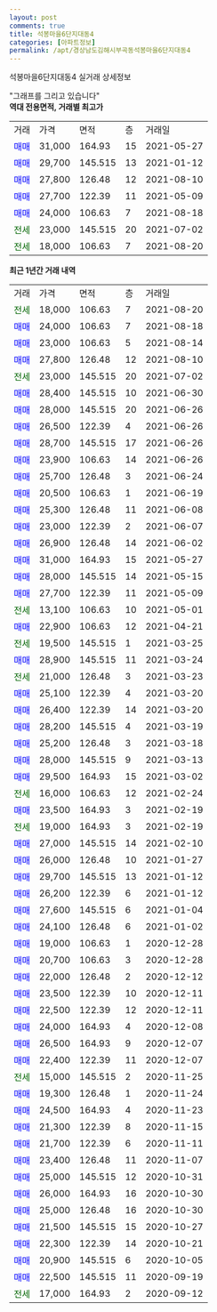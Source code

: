 ```yaml
---
layout: post
comments: true
title: 석봉마을6단지대동4
categories: [아파트정보]
permalink: /apt/경상남도김해시부곡동석봉마을6단지대동4
---
```


석봉마을6단지대동4 실거래 상세정보

<script type="text/javascript">
  google.charts.load('current', {'packages':['line', 'corechart']});
  google.charts.setOnLoadCallback(drawChart);

  function drawChart() {
    var data = new google.visualization.DataTable();
    data.addColumn('date', '거래일');
    data.addColumn('number', "매매");
    data.addColumn('number', "전세");
    data.addColumn('number', "전매");

    data.addRows([[new Date(Date.parse("2021-08-20")), null, 18000, null], [new Date(Date.parse("2021-08-18")), 24000, null, null], [new Date(Date.parse("2021-08-14")), 23000, null, null], [new Date(Date.parse("2021-08-10")), 27800, null, null], [new Date(Date.parse("2021-07-02")), null, 23000, null], [new Date(Date.parse("2021-06-30")), 28400, null, null], [new Date(Date.parse("2021-06-26")), 28000, null, null], [new Date(Date.parse("2021-06-26")), 26500, null, null], [new Date(Date.parse("2021-06-26")), 28700, null, null], [new Date(Date.parse("2021-06-26")), 23900, null, null], [new Date(Date.parse("2021-06-24")), 25700, null, null], [new Date(Date.parse("2021-06-19")), 20500, null, null], [new Date(Date.parse("2021-06-08")), 25300, null, null], [new Date(Date.parse("2021-06-07")), 23000, null, null], [new Date(Date.parse("2021-06-02")), 26900, null, null], [new Date(Date.parse("2021-05-27")), 31000, null, null], [new Date(Date.parse("2021-05-15")), 28000, null, null], [new Date(Date.parse("2021-05-09")), 27700, null, null], [new Date(Date.parse("2021-05-01")), null, 13100, null], [new Date(Date.parse("2021-04-21")), 22900, null, null], [new Date(Date.parse("2021-03-25")), null, 19500, null], [new Date(Date.parse("2021-03-24")), 28900, null, null], [new Date(Date.parse("2021-03-23")), null, 21000, null], [new Date(Date.parse("2021-03-20")), 25100, null, null], [new Date(Date.parse("2021-03-20")), 26400, null, null], [new Date(Date.parse("2021-03-19")), 28200, null, null], [new Date(Date.parse("2021-03-18")), 25200, null, null], [new Date(Date.parse("2021-03-13")), 28000, null, null], [new Date(Date.parse("2021-03-02")), 29500, null, null], [new Date(Date.parse("2021-02-24")), null, 16000, null], [new Date(Date.parse("2021-02-19")), 23500, null, null], [new Date(Date.parse("2021-02-19")), null, 19000, null], [new Date(Date.parse("2021-02-10")), 27000, null, null], [new Date(Date.parse("2021-01-27")), 26000, null, null], [new Date(Date.parse("2021-01-12")), 29700, null, null], [new Date(Date.parse("2021-01-12")), 26200, null, null], [new Date(Date.parse("2021-01-04")), 27600, null, null], [new Date(Date.parse("2021-01-02")), 24100, null, null], [new Date(Date.parse("2020-12-28")), 19000, null, null], [new Date(Date.parse("2020-12-28")), 20700, null, null], [new Date(Date.parse("2020-12-12")), 22000, null, null], [new Date(Date.parse("2020-12-11")), 23500, null, null], [new Date(Date.parse("2020-12-11")), 22500, null, null], [new Date(Date.parse("2020-12-08")), 24000, null, null], [new Date(Date.parse("2020-12-07")), 26500, null, null], [new Date(Date.parse("2020-12-07")), 22400, null, null], [new Date(Date.parse("2020-11-25")), null, 15000, null], [new Date(Date.parse("2020-11-24")), 19300, null, null], [new Date(Date.parse("2020-11-23")), 24500, null, null], [new Date(Date.parse("2020-11-15")), 21300, null, null], [new Date(Date.parse("2020-11-11")), 21700, null, null], [new Date(Date.parse("2020-11-07")), 23400, null, null], [new Date(Date.parse("2020-10-31")), 25000, null, null], [new Date(Date.parse("2020-10-30")), 26000, null, null], [new Date(Date.parse("2020-10-30")), 25000, null, null], [new Date(Date.parse("2020-10-27")), 21500, null, null], [new Date(Date.parse("2020-10-21")), 22300, null, null], [new Date(Date.parse("2020-10-05")), 20900, null, null], [new Date(Date.parse("2020-09-19")), 22500, null, null], [new Date(Date.parse("2020-09-12")), null, 17000, null]]);

    var options = {
      hAxis: {
        format: 'yyyy/MM/dd'
      },    
      lineWidth: 0,
      pointsVisible: true,    
      title: '최근 1년간 유형별 실거래가 분포',
      legend: { position: 'bottom' }
    };

    var formatter = new google.visualization.NumberFormat({pattern:'###,###'} );
    formatter.format(data, 1);
    formatter.format(data, 2);
    
    setTimeout(function() {
        var chart = new google.visualization.LineChart(document.getElementById('columnchart_material'));
        chart.draw(data, (options));
        document.getElementById('loading').style.display = 'none';
    }, 200);
  }
</script>


<div id="loading" style="z-index:20; display: block; margin-left: 0px">"그래프를 그리고 있습니다"</div>
<div id="columnchart_material" style="width: 95%; margin-left: 0px; display: block"></div>
<!-- contents start -->
<b>역대 전용면적, 거래별 최고가</b>
<table class="sortable">
    <tr>
      <td>거래</td>
      <td>가격</td>
      <td>면적</td>
      <td>층</td>
      <td>거래일</td>
    </tr>
        <tr>
          <td><a style="color: blue">매매</a></td>
          <td>31,000</td>
          <td>164.93</td>
          <td>15</td>
          <td>2021-05-27</td>
        </tr>            <tr>
          <td><a style="color: blue">매매</a></td>
          <td>29,700</td>
          <td>145.515</td>
          <td>13</td>
          <td>2021-01-12</td>
        </tr>            <tr>
          <td><a style="color: blue">매매</a></td>
          <td>27,800</td>
          <td>126.48</td>
          <td>12</td>
          <td>2021-08-10</td>
        </tr>            <tr>
          <td><a style="color: blue">매매</a></td>
          <td>27,700</td>
          <td>122.39</td>
          <td>11</td>
          <td>2021-05-09</td>
        </tr>            <tr>
          <td><a style="color: blue">매매</a></td>
          <td>24,000</td>
          <td>106.63</td>
          <td>7</td>
          <td>2021-08-18</td>
        </tr>        
        <tr>
              <td><a style="color: darkgreen">전세</a></td>
              <td>23,000</td>
              <td>145.515</td>
              <td>20</td>
              <td>2021-07-02</td>
            </tr>            <tr>
              <td><a style="color: darkgreen">전세</a></td>
              <td>18,000</td>
              <td>106.63</td>
              <td>7</td>
              <td>2021-08-20</td>
            </tr>        
    
</table>

<b>최근 1년간 거래 내역</b>

<table class="sortable">
    <tr>
      <td>거래</td>
      <td>가격</td>
      <td>면적</td>
      <td>층</td>
      <td>거래일</td>
    </tr>
    <tr>
      <td><a style="color: darkgreen">전세</a></td>
      <td>18,000</td>
      <td>106.63</td>
      <td>7</td>
      <td>2021-08-20</td>
    </tr>          <tr>
      <td><a style="color: blue">매매</a></td>
      <td>24,000</td>
      <td>106.63</td>
      <td>7</td>
      <td>2021-08-18</td>
    </tr>          <tr>
      <td><a style="color: blue">매매</a></td>
      <td>23,000</td>
      <td>106.63</td>
      <td>5</td>
      <td>2021-08-14</td>
    </tr>          <tr>
      <td><a style="color: blue">매매</a></td>
      <td>27,800</td>
      <td>126.48</td>
      <td>12</td>
      <td>2021-08-10</td>
    </tr>          <tr>
      <td><a style="color: darkgreen">전세</a></td>
      <td>23,000</td>
      <td>145.515</td>
      <td>20</td>
      <td>2021-07-02</td>
    </tr>          <tr>
      <td><a style="color: blue">매매</a></td>
      <td>28,400</td>
      <td>145.515</td>
      <td>10</td>
      <td>2021-06-30</td>
    </tr>          <tr>
      <td><a style="color: blue">매매</a></td>
      <td>28,000</td>
      <td>145.515</td>
      <td>20</td>
      <td>2021-06-26</td>
    </tr>          <tr>
      <td><a style="color: blue">매매</a></td>
      <td>26,500</td>
      <td>122.39</td>
      <td>4</td>
      <td>2021-06-26</td>
    </tr>          <tr>
      <td><a style="color: blue">매매</a></td>
      <td>28,700</td>
      <td>145.515</td>
      <td>17</td>
      <td>2021-06-26</td>
    </tr>          <tr>
      <td><a style="color: blue">매매</a></td>
      <td>23,900</td>
      <td>106.63</td>
      <td>14</td>
      <td>2021-06-26</td>
    </tr>          <tr>
      <td><a style="color: blue">매매</a></td>
      <td>25,700</td>
      <td>126.48</td>
      <td>3</td>
      <td>2021-06-24</td>
    </tr>          <tr>
      <td><a style="color: blue">매매</a></td>
      <td>20,500</td>
      <td>106.63</td>
      <td>1</td>
      <td>2021-06-19</td>
    </tr>          <tr>
      <td><a style="color: blue">매매</a></td>
      <td>25,300</td>
      <td>126.48</td>
      <td>11</td>
      <td>2021-06-08</td>
    </tr>          <tr>
      <td><a style="color: blue">매매</a></td>
      <td>23,000</td>
      <td>122.39</td>
      <td>2</td>
      <td>2021-06-07</td>
    </tr>          <tr>
      <td><a style="color: blue">매매</a></td>
      <td>26,900</td>
      <td>126.48</td>
      <td>14</td>
      <td>2021-06-02</td>
    </tr>          <tr>
      <td><a style="color: blue">매매</a></td>
      <td>31,000</td>
      <td>164.93</td>
      <td>15</td>
      <td>2021-05-27</td>
    </tr>          <tr>
      <td><a style="color: blue">매매</a></td>
      <td>28,000</td>
      <td>145.515</td>
      <td>14</td>
      <td>2021-05-15</td>
    </tr>          <tr>
      <td><a style="color: blue">매매</a></td>
      <td>27,700</td>
      <td>122.39</td>
      <td>11</td>
      <td>2021-05-09</td>
    </tr>          <tr>
      <td><a style="color: darkgreen">전세</a></td>
      <td>13,100</td>
      <td>106.63</td>
      <td>10</td>
      <td>2021-05-01</td>
    </tr>          <tr>
      <td><a style="color: blue">매매</a></td>
      <td>22,900</td>
      <td>106.63</td>
      <td>12</td>
      <td>2021-04-21</td>
    </tr>          <tr>
      <td><a style="color: darkgreen">전세</a></td>
      <td>19,500</td>
      <td>145.515</td>
      <td>1</td>
      <td>2021-03-25</td>
    </tr>          <tr>
      <td><a style="color: blue">매매</a></td>
      <td>28,900</td>
      <td>145.515</td>
      <td>11</td>
      <td>2021-03-24</td>
    </tr>          <tr>
      <td><a style="color: darkgreen">전세</a></td>
      <td>21,000</td>
      <td>126.48</td>
      <td>3</td>
      <td>2021-03-23</td>
    </tr>          <tr>
      <td><a style="color: blue">매매</a></td>
      <td>25,100</td>
      <td>122.39</td>
      <td>4</td>
      <td>2021-03-20</td>
    </tr>          <tr>
      <td><a style="color: blue">매매</a></td>
      <td>26,400</td>
      <td>122.39</td>
      <td>14</td>
      <td>2021-03-20</td>
    </tr>          <tr>
      <td><a style="color: blue">매매</a></td>
      <td>28,200</td>
      <td>145.515</td>
      <td>4</td>
      <td>2021-03-19</td>
    </tr>          <tr>
      <td><a style="color: blue">매매</a></td>
      <td>25,200</td>
      <td>126.48</td>
      <td>3</td>
      <td>2021-03-18</td>
    </tr>          <tr>
      <td><a style="color: blue">매매</a></td>
      <td>28,000</td>
      <td>145.515</td>
      <td>9</td>
      <td>2021-03-13</td>
    </tr>          <tr>
      <td><a style="color: blue">매매</a></td>
      <td>29,500</td>
      <td>164.93</td>
      <td>15</td>
      <td>2021-03-02</td>
    </tr>          <tr>
      <td><a style="color: darkgreen">전세</a></td>
      <td>16,000</td>
      <td>106.63</td>
      <td>12</td>
      <td>2021-02-24</td>
    </tr>          <tr>
      <td><a style="color: blue">매매</a></td>
      <td>23,500</td>
      <td>164.93</td>
      <td>3</td>
      <td>2021-02-19</td>
    </tr>          <tr>
      <td><a style="color: darkgreen">전세</a></td>
      <td>19,000</td>
      <td>164.93</td>
      <td>3</td>
      <td>2021-02-19</td>
    </tr>          <tr>
      <td><a style="color: blue">매매</a></td>
      <td>27,000</td>
      <td>145.515</td>
      <td>14</td>
      <td>2021-02-10</td>
    </tr>          <tr>
      <td><a style="color: blue">매매</a></td>
      <td>26,000</td>
      <td>126.48</td>
      <td>10</td>
      <td>2021-01-27</td>
    </tr>          <tr>
      <td><a style="color: blue">매매</a></td>
      <td>29,700</td>
      <td>145.515</td>
      <td>13</td>
      <td>2021-01-12</td>
    </tr>          <tr>
      <td><a style="color: blue">매매</a></td>
      <td>26,200</td>
      <td>122.39</td>
      <td>6</td>
      <td>2021-01-12</td>
    </tr>          <tr>
      <td><a style="color: blue">매매</a></td>
      <td>27,600</td>
      <td>145.515</td>
      <td>6</td>
      <td>2021-01-04</td>
    </tr>          <tr>
      <td><a style="color: blue">매매</a></td>
      <td>24,100</td>
      <td>126.48</td>
      <td>6</td>
      <td>2021-01-02</td>
    </tr>          <tr>
      <td><a style="color: blue">매매</a></td>
      <td>19,000</td>
      <td>106.63</td>
      <td>1</td>
      <td>2020-12-28</td>
    </tr>          <tr>
      <td><a style="color: blue">매매</a></td>
      <td>20,700</td>
      <td>106.63</td>
      <td>3</td>
      <td>2020-12-28</td>
    </tr>          <tr>
      <td><a style="color: blue">매매</a></td>
      <td>22,000</td>
      <td>126.48</td>
      <td>2</td>
      <td>2020-12-12</td>
    </tr>          <tr>
      <td><a style="color: blue">매매</a></td>
      <td>23,500</td>
      <td>122.39</td>
      <td>10</td>
      <td>2020-12-11</td>
    </tr>          <tr>
      <td><a style="color: blue">매매</a></td>
      <td>22,500</td>
      <td>122.39</td>
      <td>12</td>
      <td>2020-12-11</td>
    </tr>          <tr>
      <td><a style="color: blue">매매</a></td>
      <td>24,000</td>
      <td>164.93</td>
      <td>4</td>
      <td>2020-12-08</td>
    </tr>          <tr>
      <td><a style="color: blue">매매</a></td>
      <td>26,500</td>
      <td>164.93</td>
      <td>9</td>
      <td>2020-12-07</td>
    </tr>          <tr>
      <td><a style="color: blue">매매</a></td>
      <td>22,400</td>
      <td>122.39</td>
      <td>11</td>
      <td>2020-12-07</td>
    </tr>          <tr>
      <td><a style="color: darkgreen">전세</a></td>
      <td>15,000</td>
      <td>145.515</td>
      <td>2</td>
      <td>2020-11-25</td>
    </tr>          <tr>
      <td><a style="color: blue">매매</a></td>
      <td>19,300</td>
      <td>126.48</td>
      <td>1</td>
      <td>2020-11-24</td>
    </tr>          <tr>
      <td><a style="color: blue">매매</a></td>
      <td>24,500</td>
      <td>164.93</td>
      <td>4</td>
      <td>2020-11-23</td>
    </tr>          <tr>
      <td><a style="color: blue">매매</a></td>
      <td>21,300</td>
      <td>122.39</td>
      <td>8</td>
      <td>2020-11-15</td>
    </tr>          <tr>
      <td><a style="color: blue">매매</a></td>
      <td>21,700</td>
      <td>122.39</td>
      <td>6</td>
      <td>2020-11-11</td>
    </tr>          <tr>
      <td><a style="color: blue">매매</a></td>
      <td>23,400</td>
      <td>126.48</td>
      <td>11</td>
      <td>2020-11-07</td>
    </tr>          <tr>
      <td><a style="color: blue">매매</a></td>
      <td>25,000</td>
      <td>145.515</td>
      <td>12</td>
      <td>2020-10-31</td>
    </tr>          <tr>
      <td><a style="color: blue">매매</a></td>
      <td>26,000</td>
      <td>164.93</td>
      <td>16</td>
      <td>2020-10-30</td>
    </tr>          <tr>
      <td><a style="color: blue">매매</a></td>
      <td>25,000</td>
      <td>126.48</td>
      <td>16</td>
      <td>2020-10-30</td>
    </tr>          <tr>
      <td><a style="color: blue">매매</a></td>
      <td>21,500</td>
      <td>145.515</td>
      <td>15</td>
      <td>2020-10-27</td>
    </tr>          <tr>
      <td><a style="color: blue">매매</a></td>
      <td>22,300</td>
      <td>122.39</td>
      <td>14</td>
      <td>2020-10-21</td>
    </tr>          <tr>
      <td><a style="color: blue">매매</a></td>
      <td>20,900</td>
      <td>145.515</td>
      <td>6</td>
      <td>2020-10-05</td>
    </tr>          <tr>
      <td><a style="color: blue">매매</a></td>
      <td>22,500</td>
      <td>145.515</td>
      <td>11</td>
      <td>2020-09-19</td>
    </tr>          <tr>
      <td><a style="color: darkgreen">전세</a></td>
      <td>17,000</td>
      <td>164.93</td>
      <td>2</td>
      <td>2020-09-12</td>
    </tr>      </table>
<!-- contents end -->    

